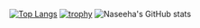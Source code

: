



<!---
naseehasalam/naseehasalam is a ✨ special ✨ repository because its `README.md` (this file) appears on your GitHub profile.
You can click the Preview link to take a look at your changes.
--->
[![Top Langs](https://github-readme-stats.vercel.app/api/top-langs/?username=naseehasalam)](https://github.com/naseehasalam/github-readme-stats)
[![trophy](https://github-profile-trophy.vercel.app/?username=naseehasalam&theme=onedark)](https://github.com/ryo-ma/github-profile-trophy)
![Naseeha's GitHub stats](https://github-readme-stats.vercel.app/api?username=naseehasalam&show_icons=true&theme=transparent)